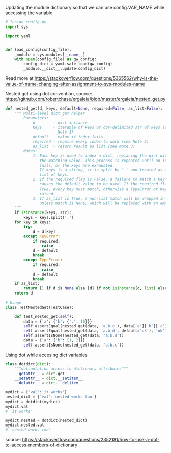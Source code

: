Updating the module dictionary so that we can use config.VAR_NAME while accessing the variable

```python
# Inside config.py
import sys

import yaml


def load_config(config_file):
    _module = sys.modules[__name__]
    with open(config_file) as gw_config:
        config_dict = yaml.safe_load(gw_config)
        _module.__dict__.update(config_dict)
```


Read more at https://stackoverflow.com/questions/5365562/why-is-the-value-of-name-changing-after-assignment-to-sys-modules-name

Nested get using dot convention, source: https://github.com/robertchase/ergaleia/blob/master/ergaleia/nested_get.py

```python
def nested_get(d, keys, default=None, required=False, as_list=False):
    """ Multi-level dict get helper
        Parameters:
            d        - dict instance
            keys     - iterable of keys or dot-delimited str of keys (see
                       Note 1)
            default  - value if index fails
            required - require every index to work (see Note 2)
            as_list  - return result as list (see Note 3)
        Notes:
            1. Each key is used to index a dict, replacing the dict with
               the matching value. This process is repeated until an index
               fails, or the keys are exhausted.
               If keys is a string, it is split by '.' and treated as a
               list of keys.
            2. If the required flag is False, a failure to match a key
               causes the default value to be used. If the required flag is
               True, every key must match, otherwise a TypeError or KeyError is
               raised.
            3. If as_list is True, a non-list match will be wrapped in a list,
               unless match is None, which will be replaced with an empty list.
    """
    if isinstance(keys, str):
        keys = keys.split('.')
    for key in keys:
        try:
            d = d[key]
        except KeyError:
            if required:
                raise
            d = default
            break
        except TypeError:
            if required:
                raise
            d = default
            break
    if as_list:
        return [] if d is None else [d] if not isinstance(d, list) else d
    return d
    
# Usage
class TestNestedGet(TestCase):

    def test_nested_get(self):
        data = {'a': {'b': {'c': 10}}}
        self.assertEqual(nested_get(data, 'a.b.c'), data['a']['b']['c'])
        self.assertEqual(nested_get(data, 'a.b.d', default='ok'), 'ok')
        self.assertIsNone(nested_get(data, 'a.b.d'))
        data = {'a': {'b': [1, 2]}}
        self.assertIsNone(nested_get(data, 'a.b.c'))
```

Using dot while accesing dict variables

```python
class dotdict(dict):
    """dot.notation access to dictionary attributes"""
    __getattr__ = dict.get
    __setattr__ = dict.__setitem__
    __delattr__ = dict.__delitem__

mydict = {'val':'it works'}
nested_dict = {'val':'nested works too'}
mydict = dotdict(mydict)
mydict.val
# 'it works'

mydict.nested = dotdict(nested_dict)
mydict.nested.val
# 'nested works too'
```

source: https://stackoverflow.com/questions/2352181/how-to-use-a-dot-to-access-members-of-dictionary
